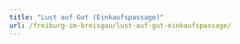 ```yaml
---
title: "Lust auf Gut (Einkaufspassage)"
url: /freiburg-im-breisgau/lust-auf-gut-einkaufspassage/
---
```

